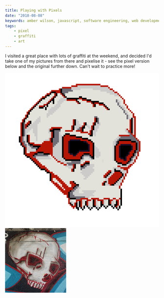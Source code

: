 ```yaml
---
title: Playing with Pixels
date: "2018-08-08"
keywords: amber wilson, javascript, software engineering, web development, coding, pixels, pixel art, graffiti
tags: 
    - pixel 
    - graffiti
    - art
---
```


I visited a great place with lots of graffiti at the weekend, and decided I'd take one of my pictures from there and pixelise it - see the pixel version below and the original further down. Can't wait to practice more!

![Skull pixel icon](img/skull-icon.png)
![Skull graffiti](img/skull-graffiti.png)
